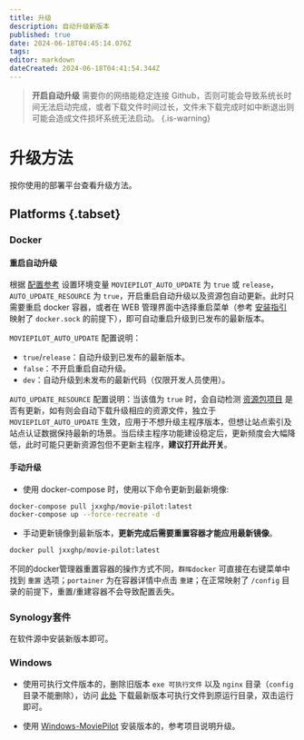 ```yaml
---
title: 升级
description: 自动升级新版本
published: true
date: 2024-06-18T04:45:14.076Z
tags: 
editor: markdown
dateCreated: 2024-06-18T04:41:54.344Z
---
```


> **开启自动升级** 需要你的网络能稳定连接 Github，否则可能会导致系统长时间无法启动完成，或者下载文件时间过长，文件未下载完成时如中断退出则可能会造成文件损坏系统无法启动。
{.is-warning}

# 升级方法

按你使用的部署平台查看升级方法。

## Platforms {.tabset}

### Docker <i class="mdi mdi-docker"></i>

#### 重启自动升级

根据 [配置参考](/configuration) 设置环境变量 `MOVIEPILOT_AUTO_UPDATE` 为 `true` 或 `release`，`AUTO_UPDATE_RESOURCE` 为 `true`，开启重启自动升级以及资源包自动更新。此时只需要重启 docker 容器，或者在 WEB 管理界面中选择重启菜单（参考 [安装指引](docker.sock) 映射了 `docker.sock` 的前提下），即可自动重启升级到已发布的最新版本。

`MOVIEPILOT_AUTO_UPDATE` 配置说明：
- `true`/`release`：自动升级到已发布的最新版本。
- `false`：不开启重启自动升级。
- `dev`：自动升级到未发布的最新代码（仅限开发人员使用）。

`AUTO_UPDATE_RESOURCE` 配置说明：当该值为 `true` 时，会自动检测 [资源包项目](https://github.com/jxxghp/MoviePilot-Resources) 是否有更新，如有则会自动下载升级相应的资源文件，独立于 `MOVIEPILOT_AUTO_UPDATE` 生效，应用于不想升级主程序版本，但想让站点索引及站点认证数据保持最新的场景。当后续主程序功能建设稳定后，更新频度会大幅降低，此时可能只更新资源包但不更新主程序，**建议打开此开关**。

#### 手动升级

- 使用 docker-compose 时，使用以下命令更新到最新境像:

```bash
docker-compose pull jxxghp/movie-pilot:latest
docker-compose up --force-recreate -d
```

- 手动更新镜像到最新版本，**更新完成后需要重置容器才能应用最新镜像**。

```bash
docker pull jxxghp/movie-pilot:latest
```

不同的docker管理器重置容器的操作方式不同，`群晖docker` 可直接在右键菜单中找到 `重置` 选项；`portainer` 为在容器详情中点击 `重建`；在正常映射了 `/config` 目录的前提下，重置/重建容器不会导致配置丢失。

### Synology套件 <i class="mdi mdi-linux"></i>

在软件源中安装新版本即可。

### Windows <i class="mdi mdi-microsoft-windows"></i>

- 使用可执行文件版本的，删除旧版本 `exe 可执行文件` 以及 `nginx` 目录（`config` 目录不能删除），访问 [此处](https://github.com/jxxghp/MoviePilot/releases) 下载最新版本可执行文件到原运行目录，双击运行即可。

- 使用 [Windows-MoviePilot](https://github.com/developer-wlj/Windows-MoviePilot) 安装版本的，参考项目说明升级。